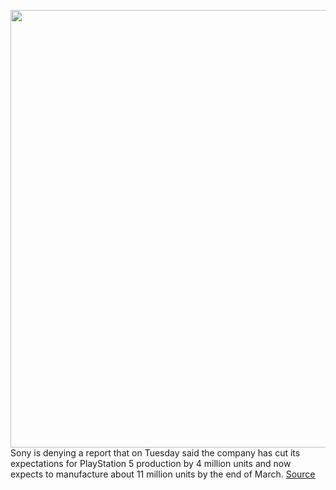 <img src='https://cdn.vox-cdn.com/thumbor/pCKotPpLhmP4NnjVXL3Ntz__y6c=/0x0:1220x813/1200x800/filters:focal(513x310:707x504)/cdn.vox-cdn.com/uploads/chorus_image/image/67407297/image.0.png.0.jpeg' width='700px' /><br/>
Sony is denying a report that on Tuesday said the company has cut its expectations for PlayStation 5 production by 4 million units and now expects to manufacture about 11 million units by the end of March.
<a href='https://www.theverge.com/2020/9/15/21437517/sony-ps5-manufacturing-yields-problems-report'> Source <a/>